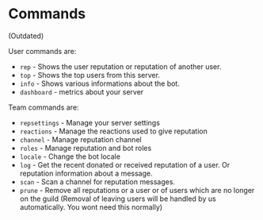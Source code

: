 # Commands

(Outdated)

User commands are:

- `rep` - Shows the user reputation or reputation of another user.
- `top` - Shows the top users from this server.
- `info` - Shows various informations about the bot.
- `dashboard` - metrics about your server

Team commands are:

- `repsettings` - Manage your server settings
- `reactions` - Manage the reactions used to give reputation
- `channel` - Manage reputation channel
- `roles` - Manage reputation and bot roles
- `locale` - Change the bot locale
- `log` - Get the recent donated or received reputation of a user. Or reputation information about a message.
- `scan` - Scan a channel for reputation messages.
- `prune` - Remove all reputations or a user or of users which are no longer on the guild (Removal of leaving users will be handled by us automatically. You wont need this normally)
